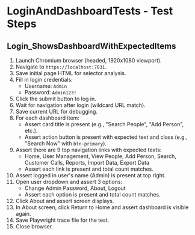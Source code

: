 # LoginAndDashboardTests - Test Steps

## Login_ShowsDashboardWithExpectedItems

1. Launch Chromium browser (headed, 1920x1080 viewport).
2. Navigate to `https://localhost:7031`.
3. Save initial page HTML for selector analysis.
4. Fill in login credentials:
   - Username: `Admin`
   - Password: `Admin123!`
5. Click the submit button to log in.
6. Wait for navigation after login (wildcard URL match).
7. Save current URL for debugging.
8. For each dashboard item:
   - Assert card title is present (e.g., "Search People", "Add Person", etc.).
   - Assert action button is present with expected text and class (e.g., "Search Now" with `btn-primary`).
9. Assert there are 9 top navigation links with expected texts:
   - Home, User Management, View People, Add Person, Search, Customer Calls, Reports, Import Data, Export Data
   - Assert each link is present and total count matches.
10. Assert logged in user's name (Admin) is present at top right.
11. Open user dropdown and assert 3 options:
    - Change Admin Password, About, Logout
    - Assert each option is present and total count matches.
12. Click About and assert screen displays.
13. In About screen, click Return to Home and assert dashboard is visible again.
14. Save Playwright trace file for the test.
15. Close browser.
